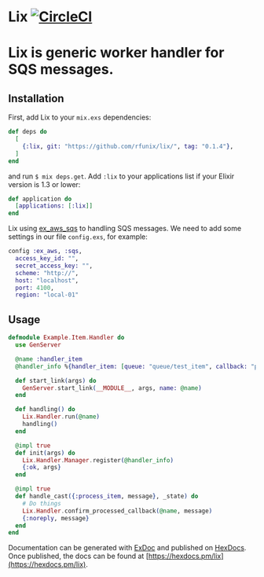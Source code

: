 # Lix [![CircleCI](https://circleci.com/gh/rfunix/lix/tree/master.svg?style=svg)](https://circleci.com/gh/rfunix/lix/tree/master)

# Lix is generic worker handler for SQS messages.

## Installation

First, add Lix to your `mix.exs` dependencies:

```elixir
def deps do
  [
    {:lix, git: "https://github.com/rfunix/lix/", tag: "0.1.4"},
  ]
end
```

and run `$ mix deps.get`. Add `:lix` to your applications list if your Elixir version is 1.3 or lower:

```elixir
def application do
  [applications: [:lix]]
end
```

Lix using [ex_aws_sqs](https://github.com/ex-aws/ex_aws_sqs) to handling SQS messages.
We need to add some settings in our file `config.exs`, for example:

```elixir
config :ex_aws, :sqs,
  access_key_id: "",
  secret_access_key: "",
  scheme: "http://",
  host: "localhost",
  port: 4100,
  region: "local-01"
```

## Usage

```elixir
defmodule Example.Item.Handler do
  use GenServer

  @name :handler_item
  @handler_info %{handler_item: [queue: "queue/test_item", callback: "process_item"]}

  def start_link(args) do
    GenServer.start_link(__MODULE__, args, name: @name)
  end

  def handling() do
    Lix.Handler.run(@name)
    handling()
  end

  @impl true
  def init(args) do
    Lix.Handler.Manager.register(@handler_info)
    {:ok, args}
  end

  @impl true
  def handle_cast({:process_item, message}, _state) do
    # Do things
    Lix.Handler.confirm_processed_callback(@name, message)
    {:noreply, message}
  end
end

```

Documentation can be generated with [ExDoc](https://github.com/elixir-lang/ex_doc)
and published on [HexDocs](https://hexdocs.pm). Once published, the docs can
be found at [https://hexdocs.pm/lix](https://hexdocs.pm/lix).

